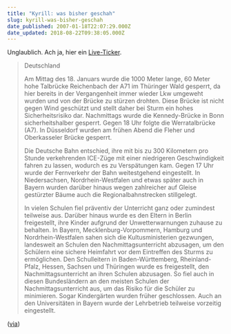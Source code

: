 ```yaml
---
title: "Kyrill: was bisher geschah"
slug: kyrill-was-bisher-geschah
date_published: 2007-01-18T22:07:29.000Z
date_updated: 2018-08-22T09:38:05.000Z
---
```


Unglaublich. Ach ja, hier ein [Live-Ticker](http://ticker.rp-online.de/panorama/rpo/).

> Deutschland
> 
> Am Mittag des 18. Januars wurde die 1000 Meter lange, 60 Meter hohe Talbrücke Reichenbach der A71 im Thüringer Wald gesperrt, da hier bereits in der Vergangenheit immer wieder Lkw umgeweht wurden und von der Brücke zu stürzen drohten. Diese Brücke ist nicht gegen Wind geschützt und stellt daher bei Sturm ein hohes Sicherheitsrisiko dar. Nachmittags wurde die Kennedy-Brücke in Bonn sicherheitshalber gesperrt. Gegen 18 Uhr folgte die Werratalbrücke (A7). In Düsseldorf wurden am frühen Abend die Fleher und Oberkasseler Brücke gesperrt.
> 
> Die Deutsche Bahn entschied, ihre mit bis zu 300 Kilometern pro Stunde verkehrenden ICE-Züge mit einer niedrigeren Geschwindigkeit fahren zu lassen, wodurch es zu Verspätungen kam. Gegen 17 Uhr wurde der Fernverkehr der Bahn weitestgehend eingestellt. In Niedersachsen, Nordrhein-Westfalen und etwas später auch in Bayern wurden darüber hinaus wegen zahlreicher auf Gleise gestürzter Bäume auch die Regionalbahnstrecken stillgelegt.
> 
> In vielen Schulen fiel präventiv der Unterricht ganz oder zumindest teilweise aus. Darüber hinaus wurde es den Eltern in Berlin freigestellt, ihre Kinder aufgrund der Unwetterwarnungen zuhause zu behalten. In Bayern, Mecklenburg-Vorpommern, Hamburg und Nordrhein-Westfalen sahen sich die Kultusministerien gezwungen, landesweit an Schulen den Nachmittagsunterricht abzusagen, um den Schülern eine sichere Heimfahrt vor dem Eintreffen des Sturms zu ermöglichen. Den Schulleitern in Baden-Württemberg, Rheinland-Pfalz, Hessen, Sachsen und Thüringen wurde es freigestellt, den Nachmittagsunterricht an ihren Schulen abzusagen. So fiel auch in diesen Bundesländern an den meisten Schulen der Nachmittagsunterricht aus, um das Risiko für die Schüler zu minimieren. Sogar Kindergärten wurden früher geschlossen. Auch an den Universitäten in Bayern wurde der Lehrbetrieb teilweise vorzeitig eingestellt.

([via](http://de.wikipedia.org/wiki/Kyrill_%28Orkan%29))
